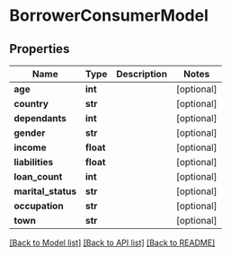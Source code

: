 # BorrowerConsumerModel

## Properties
Name | Type | Description | Notes
------------ | ------------- | ------------- | -------------
**age** | **int** |  | [optional] 
**country** | **str** |  | [optional] 
**dependants** | **int** |  | [optional] 
**gender** | **str** |  | [optional] 
**income** | **float** |  | [optional] 
**liabilities** | **float** |  | [optional] 
**loan_count** | **int** |  | [optional] 
**marital_status** | **str** |  | [optional] 
**occupation** | **str** |  | [optional] 
**town** | **str** |  | [optional] 

[[Back to Model list]](../README.md#documentation-for-models) [[Back to API list]](../README.md#documentation-for-api-endpoints) [[Back to README]](../README.md)


